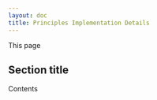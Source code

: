 ```yaml
---
layout: doc
title: Principles Implementation Details
---
```


This page 

## Section title

Contents

